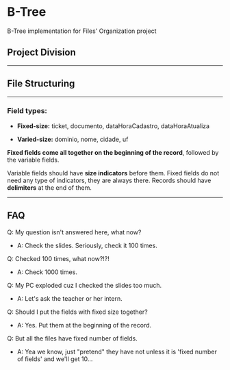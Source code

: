 # B-Tree
B-Tree implementation for Files' Organization project

## Project Division
---------------------------------------------------------------------------
## File Structuring
---------------------------------------------------------------------------
### Field types: 

- **Fixed-size:** ticket, documento, dataHoraCadastro, dataHoraAtualiza

- **Varied-size:** dominio, nome, cidade, uf

**Fixed fields come all together on the beginning of the record**,
followed by the variable fields.

Variable fields should have **size indicators** before them. Fixed fields 
do not need any type of indicators, they are always there. Records
should have **delimiters** at the end of them.

---------------------------------------------------------------------------
## FAQ

Q: My question isn't answered here, what now?

- A: Check the slides. Seriously, check it 100 times.



Q: Checked 100 times, what now?!?!

- A: Check 1000 times.



Q: My PC exploded cuz I checked the slides too much.

- A: Let's ask the teacher or her intern.



Q: Should I put the fields with fixed size together?

- A: Yes. Put them at the beginning of the record.



Q: But all the files have fixed number of fields.

- A: Yea we know, just "pretend" they have not unless it is 
'fixed number of fields' and we'll get 10...
